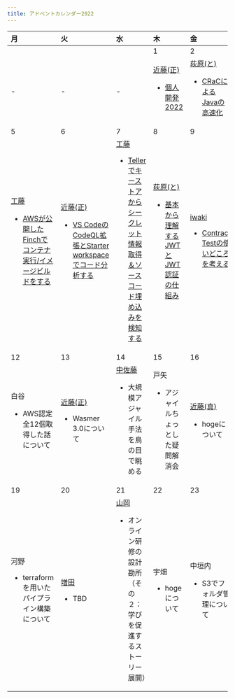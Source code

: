 ```yaml
---
title: アドベントカレンダー2022
---
```


| 月 | 火 | 水 | 木 | 金 | 土 | 日 |
|:--|:--|:--|:--|:--|:--|:--|
|  |  |  | 1 | 2 | 3 | 4 |
| - | - | - | [近藤(正)](/authors/masahiro-kondo/)<ul><li>[個人開発2022](/blogs/2022/12/01/personal-development-2022/)</li></ul> | [荻原(と)](/authors/toshio-ogiwara/)<ul><li>[CRaCによるJavaの高速化](/blogs/2022/12/02/jdk-crac/)</li></ul> | [iwaki](/authors/shinichiro-iwaki)<ul><li>[Contract TestツールPactの紹介](/blogs/2022/12/03/contract-test-with-pact/)</li></ul> | [庄司](/authors/shigeki-shoji/)<ul><li>[JJUG CCC 2022 Fall](/blogs/2022/12/04/jjug-ccc-2022-fall/)</li></ul> |
| 5 | 6 | 7 | 8 | 9 | 10 | 11 |
| [工藤](/authors/noboru-kudo/)<ul><li>[AWSが公開したFinchでコンテナ実行/イメージビルドをする](/blogs/2022/12/05/finch-intro/)</li></ul> | [近藤(正)](/authors/masahiro-kondo/)<ul><li>[VS Codeの CodeQL拡張とStarter workspaceでコード分析する](/blogs/2022/12/06/using-codeql-on-vscode/)</li></ul> | [工藤](/authors/noboru-kudo/)<ul><li>[Tellerでキーストアからシークレット情報取得＆ソースコード埋め込みを検知する](/blogs/2022/12/07/teller-intro/)</li></ul> | [荻原(と)](/authors/toshio-ogiwara/)<ul><li>[基本から理解するJWTとJWT認証の仕組み](/blogs/2022/12/08/jwt-auth/)</li></ul> | [iwaki](/authors/shinichiro-iwaki)<ul><li>[Contract Testの使いどころを考える](/blogs/2022/12/09/contract-test-usecase/)</li></ul> | [荻原(と)](/authors/toshio-ogiwara/)<ul><li>[Auth0 java-jwtを使った素のJWT認証](/blogs/2022/12/10/java-jwt-auth/)</li></ul> | 山岸<ul><li>[AWS Lambda 向け軽量Node.jsミドルウエアエンジン Middy の紹介](/blogs/2022/12/11/middyjs/)</li></ul> |
| 12| 13 | 14 | 15 | 16 | 17 | 18 |
| 白谷<ul><li>AWS認定全12個取得した話について</li></ul> | [近藤(正)](/authors/masahiro-kondo/)<ul><li>Wasmer 3.0について</li></ul> | [中佐藤](/authors/makiko-nakasato/)<ul><li>大規模アジャイル手法を鳥の目で眺める</li></ul> | 戸矢<ul><li>アジャイルちょっとした疑問解消会</li></ul> | [近藤(真)](/authors/masafumi-kondo/)<ul><li>hogeについて</li></ul> | 藤本<ul><li>GraphQL+NestJSについて</li></ul> | [工藤](/authors/noboru-kudo/)<ul><li>Nuxt3ハイブリッドレンダリングについて</li></ul> |
| 19 | 20 | 21 | 22 | 23 | 24 | 25 |
| 河野<ul><li>terraformを用いたパイプライン構築について</li></ul> | [増田](/authors/yuta-masuda/)<ul><li>TBD</li></ul> | [山岡](/authors/toshio-yamaoka/)<ul><li>オンライン研修の設計勘所（その２：学びを促進するストーリー展開）</li></ul> | 宇畑<ul><li>hogeについて</li></ul> | 中垣内<ul><li>S3でフォルダ管理について</li></ul> | 藤原<ul><li>hogeについて</li></ul> | 塩田<ul><li>【T.B.D.】Spring Boot 3.0 で何が変わった？</li></ul> |

